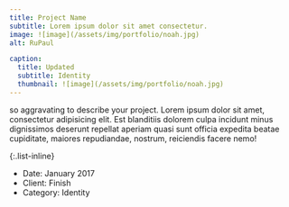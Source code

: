 ```yaml
---
title: Project Name
subtitle: Lorem ipsum dolor sit amet consectetur.
image: ![image](/assets/img/portfolio/noah.jpg)
alt: RuPaul

caption:
  title: Updated
  subtitle: Identity
  thumbnail: ![image](/assets/img/portfolio/noah.jpg)
---
```

so aggravating to describe your project. Lorem ipsum dolor sit amet, consectetur adipisicing elit. Est blanditiis dolorem culpa incidunt minus dignissimos deserunt repellat aperiam quasi sunt officia expedita beatae cupiditate, maiores repudiandae, nostrum, reiciendis facere nemo!

{:.list-inline}
- Date: January 2017
- Client: Finish
- Category: Identity
